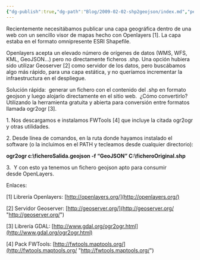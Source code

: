 ```yaml
---
{"dg-publish":true,"dg-path":"Blog/2009-02-02-shp2geojson/index.md","permalink":"/blog/2009-02-02-shp2geojson/index/","title":"Cómo convertir un shapefile a geojson","tags":["geojson","ogr2ogr","openlayers","shapefile"]}
---
```



Recientemente necesitábamos publicar una capa geográfica dentro de una web con un sencillo visor de mapas hecho con Openlayers \[1\]. La capa estaba en el formato omnipresente ESRI Shapefile.

Openlayers acepta un elevado número de orígenes de datos (WMS, WFS, KML, GeoJSON...) pero no directamente ficheros .shp. Una opción hubiera sido utilizar Geoserver \[2\] como servidor de los datos, pero buscábamos algo más rápido, para una capa estática, y no queríamos incrementar la infraestructura en el despliegue.

Solución rápida:  generar un fichero con el contenido del .shp en formato geojson y luego alojarlo directamente en el sitio web.  ¿Cómo convertirlo? Utilizando la herramienta gratuita y abierta para conversión entre formatos llamada ogr2ogr \[3\].

1\. Nos descargamos e instalamos FWTools \[4\] que incluye la citada ogr2ogr y otras utilidades.

2. Desde línea de comandos, en la ruta donde hayamos instalado el software (o la incluimos en el PATH y tecleamos desde cualquier directorio):

**ogr2ogr c:\\ficheroSalida.geojson -f “GeoJSON” C:\\ficheroOriginal.shp**

3\.  Y con esto ya tenemos un fichero geojson apto para consumir desde OpenLayers.

Enlaces:

\[1\] Librería Openlayers: [http://openlayers.org/](http://openlayers.org/)

\[2\] Servidor Geoserver: [http://geoserver.org/](http://geoserver.org/ "http://geoserver.org/")

\[3\] Librería GDAL: [http://www.gdal.org/ogr2ogr.html](http://www.gdal.org/ogr2ogr.html)

\[4\] Pack FWTools: [http://fwtools.maptools.org/](http://fwtools.maptools.org/ "http://fwtools.maptools.org/")
